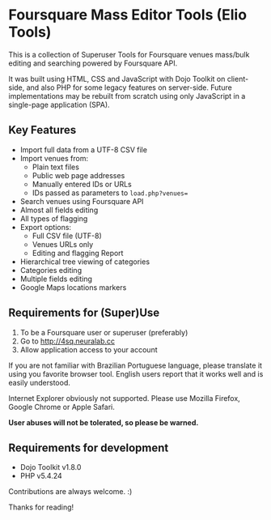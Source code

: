 Foursquare Mass Editor Tools (Elio Tools)
=========================================

This is a collection of Superuser Tools for Foursquare venues mass/bulk editing and searching powered by Foursquare API.

It was built using HTML, CSS and JavaScript with Dojo Toolkit on client-side, and also PHP for some legacy features on server-side. Future implementations may be rebuilt from scratch using only JavaScript in a single-page application (SPA).

Key Features
------------

* Import full data from a UTF-8 CSV file
* Import venues from:
  * Plain text files
  * Public web page addresses
  * Manually entered IDs or URLs 
  * IDs passed as parameters to `load.php?venues=`
* Search venues using Foursquare API
* Almost all fields editing
* All types of flagging
* Export options:
  * Full CSV file (UTF-8)
  * Venues URLs only
  * Editing and flagging Report
* Hierarchical tree viewing of categories
* Categories editing
* Multiple fields editing
* Google Maps locations markers

Requirements for (Super)Use
---------------------------

1. To be a Foursquare user or superuser (preferably)
2. Go to http://4sq.neuralab.cc
3. Allow application access to your account

If you are not familiar with Brazilian Portuguese language, please translate it using you favorite browser tool. English users report that it works well and is easily understood.

Internet Explorer obviously not supported. Please use Mozilla Firefox, Google Chrome or Apple Safari.

**User abuses will not be tolerated, so please be warned.**

Requirements for development
----------------------------

* Dojo Toolkit v1.8.0
* PHP v5.4.24

Contributions are always welcome. :)

Thanks for reading!
